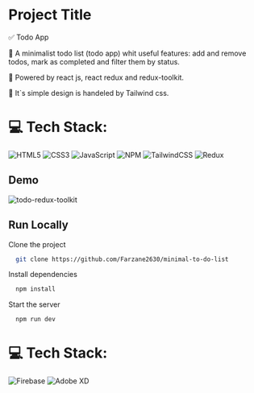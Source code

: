 
# Project Title

✅ Todo App

💠 A minimalist todo list (todo app) whit useful features: 
add and remove todos, mark as completed and filter them by status.

💠 Powered by react js, react redux and redux-toolkit.

💠 It`s simple design is handeled by Tailwind css.

# 💻 Tech Stack:
![HTML5](https://img.shields.io/badge/html5-%23E34F26.svg?style=for-the-badge&logo=html5&logoColor=white) ![CSS3](https://img.shields.io/badge/css3-%231572B6.svg?style=for-the-badge&logo=css3&logoColor=white) ![JavaScript](https://img.shields.io/badge/javascript-%23323330.svg?style=for-the-badge&logo=javascript&logoColor=%23F7DF1E) ![NPM](https://img.shields.io/badge/NPM-%23000000.svg?style=for-the-badge&logo=npm&logoColor=white) ![TailwindCSS](https://img.shields.io/badge/tailwindcss-%2338B2AC.svg?style=for-the-badge&logo=tailwind-css&logoColor=white) ![Redux](https://img.shields.io/badge/redux-%23593d88.svg?style=for-the-badge&logo=redux&logoColor=white)
## Demo

![todo-redux-toolkit](https://github.com/Farzane2630/minimal-to-do-list/assets/110881082/62dca4d2-a0f4-4bd3-9abb-9246b51cc3d6)

## Run Locally

Clone the project

```bash
  git clone https://github.com/Farzane2630/minimal-to-do-list
```

Install dependencies

```bash
  npm install
```

Start the server

```bash
  npm run dev
```
# 💻 Tech Stack:
![Firebase](https://img.shields.io/badge/firebase-%23039BE5.svg?style=flat-square&logo=firebase) ![Adobe XD](https://img.shields.io/badge/Adobe%20XD-470137?style=flat-square&logo=Adobe%20XD&logoColor=#FF61F6)
